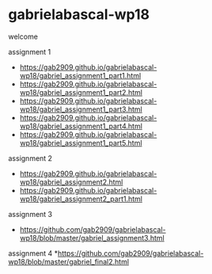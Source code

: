 # gabrielabascal-wp18

welcome

assignment 1
* https://gab2909.github.io/gabrielabascal-wp18/gabriel_assignment1_part1.html
* https://gab2909.github.io/gabrielabascal-wp18/gabriel_assignment1_part2.html
* https://gab2909.github.io/gabrielabascal-wp18/gabriel_assignment1_part3.html
* https://gab2909.github.io/gabrielabascal-wp18/gabriel_assignment1_part4.html
* https://gab2909.github.io/gabrielabascal-wp18/gabriel_assignment1_part5.html

assignment 2
* https://gab2909.github.io/gabrielabascal-wp18/gabriel_assignment2.html
* https://gab2909.github.io/gabrielabascal-wp18/gabriel_assignment2_part1.html

assignment 3
* https://github.com/gab2909/gabrielabascal-wp18/blob/master/gabriel_assignment3.html

assignment 4
*https://github.com/gab2909/gabrielabascal-wp18/blob/master/gabriel_final2.html
